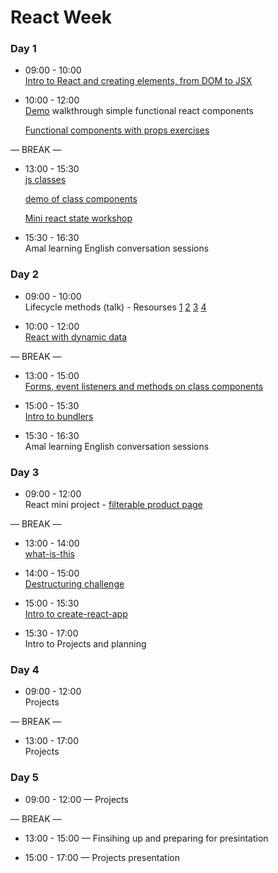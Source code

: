# React Week


### Day 1

- 09:00 - 10:00 <br> 
  [Intro to React and creating elements, from DOM to JSX](https://github.com/jema28/react-intro)
- 10:00 - 12:00 <br> 
  [Demo](https://github.com/fack2/react-components-demo) walkthrough simple functional react components
  
  [Functional components with props exercises](https://github.com/rithmschool/react_exercises/tree/master/01-introduction-to-react/jsx-and-babel)


— BREAK —

- 13:00 - 15:30 <br> 
  [js classes](https://github.com/oliverjam/es6-class-intro)
  
  [demo of class components](https://github.com/fack2/react-components-demo)
  
  [Mini react state workshop](https://github.com/ali-7/mini-react-state-ws)

- 15:30 - 16:30 <br> 
  Amal learning English conversation sessions

### Day 2

- 09:00 - 10:00 <br> 
  Lifecycle methods (talk) - Resourses [1](https://reactjs.org/docs/react-component.html) [2](http://projects.wojtekmaj.pl/react-lifecycle-methods-diagram/) [3](https://www.rithmschool.com/courses/react-fundamentals/component-life-cycle) [4](https://programmingwithmosh.com/javascript/react-lifecycle-methods/)
  
- 10:00 - 12:00 <br> 
  [React with dynamic data](https://github.com/ali-7/react-dynamic-data-workshop)


— BREAK —

- 13:00 - 15:00 <br> 
  [Forms, event listeners and methods on class components](https://github.com/oliverjam/learn-react/tree/master/05-transform-the-form)
  
- 15:00 - 15:30 <br>
  [Intro to bundlers](https://hackmd.io/p/rJBLi5mSf)
  
- 15:30 - 16:30 <br> 
  Amal learning English conversation sessions


### Day 3

- 09:00 - 12:00 <br> 
  React mini project - [filterable product page](https://github.com/fack2/react-food-workshop)

— BREAK —

- 13:00 - 14:00 <br> 
  [what-is-this](https://github.com/ZooeyMiller/ws-what-is-this)

- 14:00 - 15:00 <br> 
  [Destructuring challenge](https://github.com/jema28/learn-destructuring)
  
- 15:00 - 15:30 <br>
  [Intro to create-react-app](https://github.com/facebook/create-react-app)

- 15:30 - 17:00 <br>
  Intro to Projects and planning 

### Day 4

- 09:00 - 12:00 <br>
  Projects

— BREAK —

- 13:00 - 17:00 <br>
  Projects

### Day 5

- 09:00 - 12:00 — Projects 

— BREAK —

- 13:00 - 15:00 — Finsihing up and preparing for presintation 

- 15:00 - 17:00 — Projects presentation

